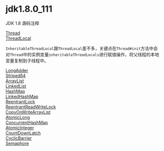 # jdk1.8.0_111
JDK 1.8 源码注释

[Thread](src/java/lang/Thread.java)  
[ThreadLocal](src/java/lang/ThreadLocal.java)

`InheritableThreadLocal`跟`ThreadLocal`差不多，关键点在`Thread#init`方法中会对`Thread`中的实例变量`inheritableThreadLocals`进行赋值操作，将父线程的本地变量复制到子线程中。

[LongAdder](src/java/util/concurrent/atomic/LongAdder.java)  
[Striped64](src/java/util/concurrent/atomic/Striped64.java)  
[ArrayList](src/java/util/ArrayList.java)  
[LinkedList](src/java/util/LinkedList.java)  
[HashMap](src/java/util/HashMap.java)  
[LinkedHashMap](src/java/util/LinkedHashMap.java)  
[ReentrantLock](src/java/util/concurrent/locks/ReentrantLock.java)  
[ReentrantReadWriteLock](src/java/util/concurrent/locks/ReentrantReadWriteLock.java)    
[CopyOnWriteArrayList](src/java/util/concurrent/CopyOnWriteArrayList.java)  
[AtomicLong](src/java/util/concurrent/atomic/AtomicLong.java)  
[ConcurrentHashMap](src/java/util/concurrent/ConcurrentHashMap.java)  
[AtomicInteger](src/java/util/concurrent/atomic/AtomicInteger.java)  
[CountDownLatch](src/java/util/concurrent/CountDownLatch.java)  
[CyclicBarrier](src/java/util/concurrent/CyclicBarrier.java)  
[Semaphore](src/java/util/concurrent/Semaphore.java)  